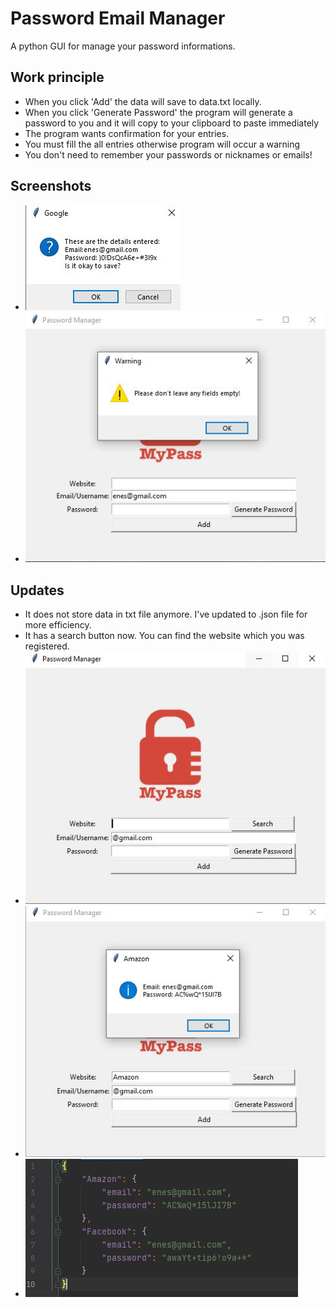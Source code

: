 # Password Email Manager
A python GUI for manage your password informations.

## Work principle
- When you click 'Add' the data will save to data.txt locally. 
- When you click 'Generate Password' the program will generate a password to you and it will copy to your clipboard to paste immediately
- The program wants confirmation for your entries.
- You must fill the all entries otherwise program will occur a warning
- You don't need to remember your passwords or nicknames or emails!

## Screenshots
- ![](https://github.com/eneeesyk/Password-Email-Manager/blob/main/password_manager_screenshots/pass.JPG)
- ![](https://github.com/eneeesyk/Password-Email-Manager/blob/main/password_manager_screenshots/pass4.JPG)

## Updates
- It does not store data in txt file anymore. I've updated to .json file for more efficiency.
- It has a search button now. You can find the website which you was registered.
- ![](https://github.com/eneeesyk/Password-Email-Manager/blob/main/password_manager_screenshots/password.JPG)
- ![](https://github.com/eneeesyk/Password-Email-Manager/blob/main/password_manager_screenshots/password2.JPG)
- ![](https://github.com/eneeesyk/Password-Email-Manager/blob/main/password_manager_screenshots/password3.JPG)

